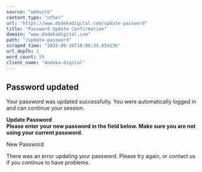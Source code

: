 ```yaml
---
source: "website"
content_type: "other"
url: "https://www.dodekadigital.com/update-password"
title: "Password Update Confirmation"
domain: "www.dodekadigital.com"
path: "/update-password"
scraped_time: "2025-09-16T10:06:35.054136"
url_depth: 1
word_count: 59
client_name: "dodeka-digital"
---
```


## Password updated

Your password was updated successfully. You were automatically logged in and can continue your session.

**Update Password**  
**Please enter your new password in the field below. Make sure you are not using your current password.**  

New Password

There was an error updating your password. Please try again, or contact us if you continue to have problems.